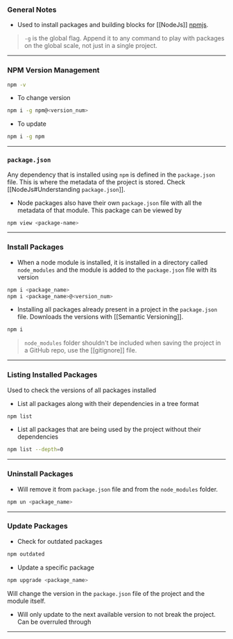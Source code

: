 ### General Notes

- Used to install packages and building blocks for [[NodeJs]] [npmjs](https://www.npmjs.com/).

> `-g` is the global flag. Append it to any command to play with packages on the global scale, not just in a single project.

---
### NPM Version Management

```bash
npm -v
```

- To change version
```bash
npm i -g npm@<version_num>
```

- To update
```bash
npm i -g npm
```

---
### `package.json`

Any dependency that is installed using `npm` is defined in the `package.json` file. This is where the metadata of the project is stored. Check [[NodeJs#Understanding `package.json`]].

- Node packages also have their own `package.json` file with all the metadata of that module. This package can be viewed by
```bash
npm view <package-name>
```

---
### Install Packages

- When a node module is installed, it is installed in a directory called `node_modules` and the module is added to the `package.json` file with its version
```bash
npm i <package_name>
npm i <package_name>@<version_num>
```


- Installing all packages already present in a project in the `package.json` file. Downloads the versions with [[Semantic Versioning]].
```bash
npm i
```


> `node_modules` folder shouldn't be included when saving the project in a GitHub repo, use the [[gitignore]] file.

---
### Listing Installed Packages

Used to check the versions of all packages installed

- List all packages along with their dependencies in a tree format
```bash
npm list 
```

- List all packages that are being used by the project without their dependencies
```bash
npm list --depth=0
```

---

### Uninstall Packages

- Will remove it from `package.json` file and from the `node_modules` folder.
```bash
npm un <package_name>
```

---

### Update Packages

- Check for outdated packages
```bash
npm outdated
```

- Update a specific package
```bash
npm upgrade <package_name>
```


Will change the version in the `package.json` file of the project and the module itself. 
- Will only update to the next available version to not break the project. Can be overruled through

___